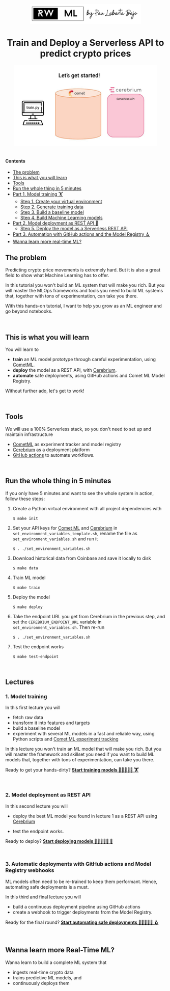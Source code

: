 <div align="center">
    <a href='https://www.realworldml.net/'><img src='./images/logo_realworldml.png' width='350'></a>
    <h1>Train and Deploy a Serverless API to predict crypto prices</h1>
    <img src="images/lecture_3.gif" width='450' />
</div>

<br>

<!-- <p align="center">
  <img src="images/lecture_3.gif" width='450' />
</p> -->

#### Contents
* [The problem](#the-problem)
* [This is what you will learn](#this-is-what-you-will-learn)
* [Tools](#tools)
* [Run the whole thing in 5 minutes](#run-the-whole-thing-in-5-minutes)
* [Part 1. Model training 🏋️](#1-model-training)
    * [Step 1. Create your virtual environment](./lectures/01_model_training.md#1-create-the-virtual-environment-with-poetry)
    * [Step 2. Generate training data](./lectures/01_model_training.md#2-generate-training-data)
    * [Step 3. Build a baseline model](./lectures/01_model_training.md#3-build-a-baseline-model)
    * [Step 4. Build Machine Learning models](./lectures/01_model_training.md#4-build-machine-learning-models)
* [Part 2. Model deployment as REST API 🚀](#2-model-deployment-as-rest-api)
    * [Step 5. Deploy the model as a Serverless REST API](./lectures/02_model_deployment.md#5-deploy-the-model-as-a-serverless-rest-api)
* [Part 3. Automation with GitHub actions and the Model Registry 🪝](#3-automatic-deployments-with-github-actions-and-model-registry-webhooks)
* [Wanna learn more real-time ML?](#wanna-learn-more-real-time-ml)

## The problem

Predicting crypto price movements is extremely hard. But it is also a great field to show what Machine Learning has to offer.

In this tutorial you won't build an ML system that will make you rich. But you will master the MLOps frameworks and tools you need to build ML systems that, together with tons of experimentation, can take you there.

With this hands-on tutorial, I want to help you grow as an ML engineer and go beyond notebooks.

<br>

## This is what you will learn

You will learn to
- **train** an ML model prototype through careful experimentation, using [CometML](https://www.comet.com/signup?utm_source=pau&utm_medium=partner&utm_content=github).
- **deploy** the model as a REST API, with [Cerebrium](https://www.cerebrium.ai?utm_source=pau&utm_medium=partner&utm_content=github).
- **automate** safe deployments, using GitHub actions and Comet ML Model Registry.

Without further ado, let's get to work!

<br>

## Tools
We will use a 100% Serverless stack, so you don't need to set up and maintain infrastructure

* [CometML](https://www.comet.com/signup?utm_source=pau&utm_medium=partner&utm_content=github) as experiment tracker and model registry
* [Cerebrium](https://www.cerebrium.ai?utm_source=pau&utm_medium=partner&utm_content=github) as a deployment platform
* [GitHub actions](https://github.com/features/actions) to automate workflows.

<br>

## Run the whole thing in 5 minutes

If you only have 5 minutes and want to see the whole system in action, follow these steps:

1. Create a Python virtual environment with all project dependencies with

    ```
    $ make init
    ```


2. Set your API keys for [Comet ML](https://www.comet.com/signup?utm_source=pau&utm_medium=partner&utm_content=github) and [Cerebrium](https://www.cerebrium.ai?utm_source=pau&utm_medium=partner&utm_content=github) in `set_environment_variables_template.sh`, rename the file as `set_environment_variables.sh` and run it
    ```
    $ . ./set_environment_variables.sh
    ```

3. Download historical data from Coinbase and save it locally to disk
    ```
    $ make data
    ```

4. Train ML model
    ```
    $ make train
    ```

5. Deploy the model
    ```
    $ make deploy
    ```

6. Take the endpoint URL you get from Cerebrium in the previous step, and set the `CEREBRIUM_ENDPOINT_URL` variable in `set_environment_variables.sh`. Then re-run
    ```
    $ . ./set_environment_variables.sh
    ```

7. Test the endpoint works
    ```
    $ make test-endpoint
    ```
<br>

## Lectures

### 1. Model training

In this first lecture you will

- fetch raw data
- transform it into features and targets
- build a baseline model
- experiment with several ML models in a fast and reliable way, using Python scripts and [Comet ML experiment tracking](https://www.comet.com/signup?utm_source=pau&utm_medium=partner&utm_content=github)

In this lecture you won't train an ML model that will make you rich. But you will master the framework and skillset you need if you want to build ML models that, together with tons of experimentation, can take you there.

Ready to get your hands-dirty? **[Start training models 👩‍💻👨🏽‍💻 🏋️](./lectures/01_model_training.md)**

<br>

### 2. Model deployment as REST API

In this second lecture you will

- deploy the best ML model you found in lecture 1 as a REST API using [Cerebrium](https://www.cerebrium.ai?utm_source=pau&utm_medium=partner&utm_content=github)

- test the endpoint works.

Ready to deploy? **[Start deploying models 👩‍💻👨🏽‍💻 🚀](./lectures/02_model_deployment.md)**

<br>

### 3. Automatic deployments with GitHub actions and Model Registry webhooks

ML models often need to be re-trained to keep them performant. Hence, automating safe deployments is a must.

In this third and final lecture you will

- build a continuous deployment pipeline using GitHub actions
- create a webhook to trigger deployments from the Model Registry.

Ready for the final round? **[Start automating safe deployments 👩‍💻👨🏽‍💻 🪝](./lectures/03_continuous_deployment_with_webhooks.md)**

<br>

## Wanna learn more Real-Time ML?

Wanna learn to build a complete ML system that

- ingests real-time crypto data
- trains predictive ML models, and
- continuously deploys them



